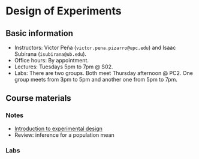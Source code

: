 # Design of Experiments

## Basic information

* Instructors: Víctor Peña (`victor.pena.pizarro@upc.edu`) and Isaac Subirana (`isubirana@ub.edu`).
* Office hours: By appointment.
* Lectures: Tuesdays 5pm to 7pm @ S02. 
* Labs: There are two groups. Both meet Thursday afternoon @ PC2. One group meets from 3pm to 5pm and another one from 5pm to 7pm.  

## Course materials

### Notes

* [Introduction to experimental design](http://vicpena.github.io/doe/basic_concepts.pdf)
* Review: inference for a population mean

### Labs

